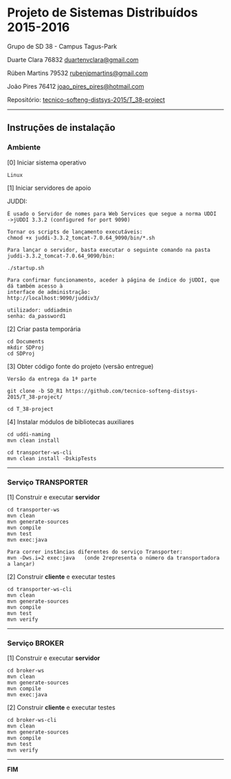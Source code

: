 # Projeto de Sistemas Distribuídos 2015-2016 #

Grupo de SD 38 - Campus Tagus-Park

Duarte Clara 76832 duartenvclara@gmail.com

Rúben Martins 79532 rubenjpmartins@gmail.com

João Pires 76412 joao_pires_pires@hotmail.com 

Repositório:
[tecnico-softeng-distsys-2015/T_38-project](https://github.com/tecnico-softeng-distsys-2015/T_38-project/)

-------------------------------------------------------------------------------

## Instruções de instalação

### Ambiente

[0] Iniciar sistema operativo
```
Linux
```

[1] Iniciar servidores de apoio

JUDDI:
```
É usado o Servidor de nomes para Web Services que segue a norma UDDI 
->jUDDI 3.3.2 (configured for port 9090)

Tornar os scripts de lançamento executáveis:
chmod +x juddi-3.3.2_tomcat-7.0.64_9090/bin/*.sh

Para lançar o servidor, basta executar o seguinte comando na pasta 
juddi-3.3.2_tomcat-7.0.64_9090/bin:

./startup.sh

Para confirmar funcionamento, aceder à página de índice do jUDDI, que dá também acesso à 
interface de administração:
http://localhost:9090/juddiv3/

utilizador: uddiadmin
senha: da_password1
```

[2] Criar pasta temporária

```
cd Documents
mkdir SDProj
cd SDProj
```

[3] Obter código fonte do projeto (versão entregue)

```
Versão da entrega da 1ª parte

git clone -b SD_R1 https://github.com/tecnico-softeng-distsys-2015/T_38-project/

cd T_38-project
```

[4] Instalar módulos de bibliotecas auxiliares

```
cd uddi-naming
mvn clean install
```

```
cd transporter-ws-cli
mvn clean install -DskipTests
```

-------------------------------------------------------------------------------

### Serviço TRANSPORTER

[1] Construir e executar **servidor**

```
cd transporter-ws
mvn clean 
mvn generate-sources
mvn compile
mvn test
mvn exec:java

Para correr instâncias diferentes do serviço Transporter:
mvn -Dws.i=2 exec:java   (onde 2representa o número da transportadora a lançar)
```

[2] Construir **cliente** e executar testes

```
cd transporter-ws-cli
mvn clean 
mvn generate-sources
mvn compile
mvn test
mvn verify
```

-------------------------------------------------------------------------------

### Serviço BROKER

[1] Construir e executar **servidor**

```
cd broker-ws
mvn clean 
mvn generate-sources
mvn compile
mvn exec:java
```

[2] Construir **cliente** e executar testes

```
cd broker-ws-cli
mvn clean
mvn generate-sources
mvn compile
mvn test
mvn verify
```
-------------------------------------------------------------------------------
**FIM**